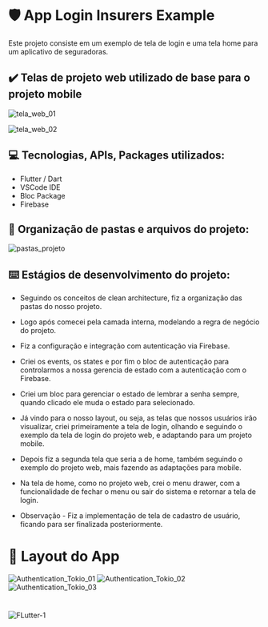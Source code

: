 # :shield: App Login Insurers Example

Este projeto consiste em um exemplo de tela de login e uma tela home para um aplicativo de seguradoras.

## :heavy_check_mark: Telas de projeto web utilizado de base para o projeto mobile

![tela_web_01](https://user-images.githubusercontent.com/41458938/165120241-f67ecc68-be76-4c38-b229-a6038dcfc925.png)

![tela_web_02](https://user-images.githubusercontent.com/41458938/165120278-c1120d3a-de1f-4a93-a219-f930562df6b5.png)
  
## :computer: Tecnologias, APIs, Packages utilizados:
  
  * Flutter / Dart
  * VSCode IDE
  * Bloc Package
  * Firebase

## :file_folder: Organização de pastas e arquivos do projeto:

![pastas_projeto](https://user-images.githubusercontent.com/41458938/165124915-219d6eeb-242c-40b0-b788-552927b3694e.png)

  
## :keyboard: Estágios de desenvolvimento do projeto:

  - Seguindo os conceitos de clean architecture, fiz a organização das pastas do nosso projeto.

  - Logo após comecei pela camada interna, modelando a regra de negócio do projeto.
  
  - Fiz a configuração e integração com autenticação via Firebase.
  
  - Criei os events, os states e por fim o bloc de autenticação para controlarmos a nossa gerencia de estado com a autenticação com o Firebase.

  - Criei um bloc para gerenciar o estado de lembrar a senha sempre, quando clicado ele muda o estado para selecionado.
  
  - Já vindo para o nosso layout, ou seja, as telas que nossos usuários irão visualizar, criei primeiramente a tela de login, olhando e seguindo o exemplo da tela de login do projeto web, e adaptando para um projeto mobile.
  
  - Depois fiz a segunda tela que seria a de home, também seguindo o exemplo do projeto web, mais fazendo as adaptações para mobile.
  
  - Na tela de home, como no projeto web, crei o menu drawer, com a funcionalidade de fechar o menu ou sair do sistema e retornar a tela de login.
  
  - Observação - Fiz a implementação de tela de cadastro de usuário, ficando para ser finalizada posteriormente. 

  # :iphone: Layout do App
  
  ![Authentication_Tokio_01](https://user-images.githubusercontent.com/41458938/165128634-30332d30-2d1f-4146-bac2-4785c666cb3c.gif)
  ![Authentication_Tokio_02](https://user-images.githubusercontent.com/41458938/165128855-8d095d88-b00c-4f90-b56d-f4beee01bd2a.gif)
  ![Authentication_Tokio_03](https://user-images.githubusercontent.com/41458938/165132139-e82ccb6e-641d-4a1f-8ef1-ac50f7fb3e8d.gif)
 
   
  #
  
  ![FLutter-1](https://user-images.githubusercontent.com/41458938/161364495-d0dbe155-75f3-4a03-a58f-307d9212b8aa.png)
